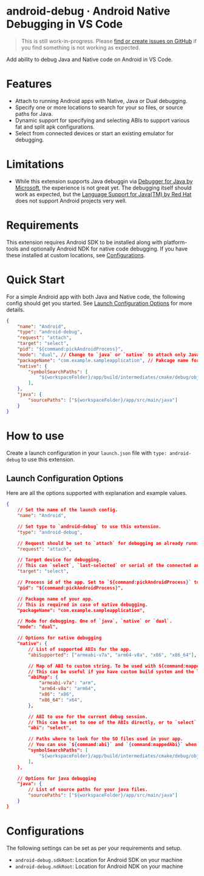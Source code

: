 # android-debug · Android Native Debugging in VS Code

> This is still work-in-progress. Please [find or create issues on GitHub](https://github.com/nisargjhaveri/vscode-android-debug/issues) if you find something is not working as expected.

Add ability to debug Java and Native code on Android in VS Code.

# Features
- Attach to running Android apps with Native, Java or Dual debugging.
- Specify one or more locations to search for your so files, or source paths for Java.
- Dynamic support for specifying and selecting ABIs to support various fat and split apk configurations.
- Select from connected devices or start an existing emulator for debugging.

# Limitations
- While this extension supports Java debuggin via [Debugger for Java by Microsoft](https://marketplace.visualstudio.com/items?itemName=vscjava.vscode-java-debug), the experience is not great yet. The debugging itself should work as expected, but the [Language Support for Java(TM) by Red Hat](https://marketplace.visualstudio.com/items?itemName=redhat.java) does not support Android projects very well.

# Requirements
This extension requires Android SDK to be installed along with platform-tools and optionally Android NDK for native code debugging. If you have these installed at custom locations, see [Configurations](#configurations).

# Quick Start

For a simple Android app with both Java and Native code, the following config should get you started. See [Launch Configuration Options](#launch-configuration-options) for more details.
```json
{
    "name": "Android",
    "type": "android-debug",
    "request": "attach",
    "target": "select",
    "pid": "${command:pickAndroidProcess}",
    "mode": "dual", // Change to `java` or `native` to attach only Java or Native debugger.
    "packageName": "com.example.sampleapplication", // Pakcage name for your app.
    "native": {
        "symbolSearchPaths": [
            "${workspaceFolder}/app/build/intermediates/cmake/debug/obj/${command:abi}/",
        ],
    },
    "java": {
        "sourcePaths": ["${workspaceFolder}/app/src/main/java"]
    }
}
```

# How to use

Create a launch configuration in your `launch.json` file with `type: android-debug` to use this extension.

## Launch Configuration Options
Here are all the options supported with explanation and example values.

```json
{
    // Set the name of the launch config.
    "name": "Android",

    // Set type to `android-debug` to use this extension.
    "type": "android-debug",

    // Request should be set to `attach` for debugging an already running app.
    "request": "attach",

    // Target device for debugging.
    // This can `select`, `last-selected` or serial of the connected android device as shown in 'adb devices'
    "target": "select",

    // Process id of the app. Set to `${command:pickAndroidProcess}` to pick the process when you start the debugging.
    "pid": "${command:pickAndroidProcess}",

    // Package name of your app.
    // This is required in case of native debugging.
    "packageName": "com.example.sampleapplication",

    // Mode for debugging. One of `java`, `native` or `dual`.
    "mode": "dual",

    // Options for native debugging
    "native": {
        // List of supported ABIs for the app.
        "abiSupported": ["armeabi-v7a", "arm64-v8a", "x86", "x86_64"],

        // Map of ABI to custom string. To be used with ${command:mappedAbi}.
        // This can be useful if you have custom build system and the location of SO files uses custom strings for ABIs.
        "abiMap": {
            "armeabi-v7a": "arm",
            "arm64-v8a": "arm64",
            "x86": "x86",
            "x86_64": "x64",
        },

        // ABI to use for the current debug session.
        // This can be set to one of the ABIs directly, or to `select` to show a picker.
        "abi": "select",

        // Paths where to look for the SO files used in your app.
        // You can use `${command:abi}` and `{command:mappedAbi}` when specifying the paths.
        "symbolSearchPaths": [
            "${workspaceFolder}/app/build/intermediates/cmake/debug/obj/${command:abi}/",
        ],
    },

    // Options for java debugging
    "java": {
        // List of source paths for your java files.
        "sourcePaths": ["${workspaceFolder}/app/src/main/java"]
    }
}
```

# Configurations
The following settings can be set as per your requirements and setup.

* `android-debug.sdkRoot`: Location for Android SDK on your machine
* `android-debug.ndkRoot`: Location for Android NDK on your machine

